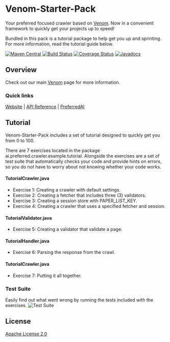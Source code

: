 # Venom-Starter-Pack
Your preferred focused crawler based on [Venom](https://github.com/PreferredAI/Venom). 
Now in a convenient framework to quickly get your projects up to speed! 

Bundled in this pack is a tutorial package to help get you up and sprinting. 
For more information, read the tutorial guide below.

[![Maven Central](https://maven-badges.herokuapp.com/maven-central/ai.preferred/venom/badge.svg)](https://maven-badges.herokuapp.com/maven-central/ai.preferred/venom)
[![Build Status](https://travis-ci.org/PreferredAI/Venom.svg)](https://travis-ci.org/PreferredAI/Venom)
[![Coverage Status](https://coveralls.io/repos/github/PreferredAI/Venom/badge.svg)](https://coveralls.io/github/PreferredAI/Venom)
[![Javadocs](https://www.javadoc.io/badge/ai.preferred/venom.svg)](https://www.javadoc.io/doc/ai.preferred/venom)

## Overview
Check out our main [Venom](https://github.com/PreferredAI/Venom) page for more information.

### Quick links
[Website](https://venom.preferred.ai/) |
[API Reference](https://venom.preferred.ai/docs/) |
[PreferredAI](https://preferred.ai/)

## Tutorial
Venom-Starter-Pack includes a set of tutorial designed to quickly get you from 0 to 100.

There are 7 exercises located in the package ai.preferred.crawler.example.tutorial. 
Alongside the exercises are a set of test suite that automatically checks your code and provide hints on errors, 
so you do not have to worry about not knowing whether your code works.

#### TutorialCrawler.java
- Exercise 1: Creating a crawler with default settings.
- Exercise 2: Creating a fetcher that includes three (3) validators.
- Exercise 3: Creating a session store with PAPER_LIST_KEY.
- Exercise 4: Creating a crawler that uses a specified fetcher and session.

#### TutorialValidator.java
- Exercise 5: Creating a validator that validate a page.

#### TutorialHandler.java
- Exercise 6: Parsing the response from the crawl.

#### TutorialCrawler.java
- Exercise 7: Putting it all together.

### Test Suite
Easily find out what went wrong by running the tests included with the exercises.
![Test Suite](https://venom.preferred.ai/assets/Test-Suite-min259.PNG "Test Suite")

## License

[Apache License 2.0](LICENSE)

